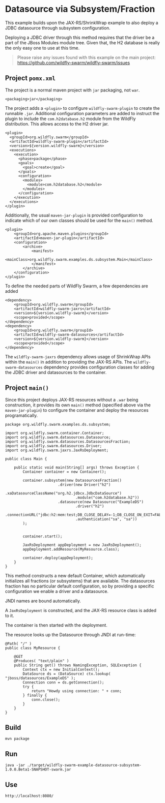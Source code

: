# Datasource via Subsystem/Fraction

This example builds upon the JAX-RS/ShrinkWrap example to also
deploy a JDBC datasource through subsystem configuration.

Deploying a JDBC driver through this method requires that
the driver be a part of the JBoss Modules module tree. Given
that, the H2 database is really the only easy one to use
at this time.

> Please raise any issues found with this example on the main project:
> https://github.com/wildfly-swarm/wildfly-swarm/issues

## Project `pomx.xml`

The project is a normal maven project with `jar` packaging, not `war`.

    <packaging>jar</packaging>

The project adds a `<plugin>` to configure `wildfly-swarm-plugin` to
create the runnable `.jar`.  Additional configuration parameters are
added to instruct the plugin to include the `com.h2database.h2` module
from the WildFly distribution.  This allows access to the H2 driver
jar.

    <plugin>
      <groupId>org.wildfly.swarm</groupId>
      <artifactId>wildfly-swarm-plugin</artifactId>
      <version>${version.wildfly-swarm}</version>
      <executions>
        <execution>
          <phase>package</phase>
          <goals>
            <goal>create</goal>
          </goals>
          <configuration>
            <modules>
              <module>com.h2database.h2</module>
            </modules>
          </configuration>
        </execution>
      </executions>
    </plugin>

Additionally, the usual `maven-jar-plugin` is provided configuration
to indicate which of our own classes should be used for the `main()`
method.

    <plugin>
        <groupId>org.apache.maven.plugins</groupId>
        <artifactId>maven-jar-plugin</artifactId>
        <configuration>
            <archive>
                <manifest>
                    <mainClass>org.wildfly.swarm.examples.ds.subsystem.Main</mainClass>
                </manifest>
            </archive>
        </configuration>
    </plugin>

To define the needed parts of WildFly Swarm, a few dependencies are added

    <dependency>
        <groupId>org.wildfly.swarm</groupId>
        <artifactId>wildfly-swarm-jaxrs</artifactId>
        <version>${version.wildfly-swarm}</version>
        <scope>provided</scope>
    </dependency>
    <dependency>
        <groupId>org.wildfly.swarm</groupId>
        <artifactId>wildfly-swarm-datasources</artifactId>
        <version>${version.wildfly-swarm}</version>
        <scope>provided</scope>
    </dependency>

The `wildfly-swarm-jaxrs` dependency allows usage of ShrinkWrap APIs within the `main()` in addition
to providing the JAX-RS APIs.  The `wildfly-swarm-datasources` dependency provides configuration
classes for adding the JDBC driver and datasources to the container.

## Project `main()`

Since this project deploys JAX-RS resources without a `.war` being construction, it
provides its own `main()` method (specified above via the `maven-jar-plugin`) to
configure the container and deploy the resources programatically.

    package org.wildfly.swarm.examples.ds.subsystem;

    import org.wildfly.swarm.container.Container;
    import org.wildfly.swarm.datasources.Datasource;
    import org.wildfly.swarm.datasources.DatasourcesFraction;
    import org.wildfly.swarm.datasources.Driver;
    import org.wildfly.swarm.jaxrs.JaxRsDeployment;

    public class Main {

        public static void main(String[] args) throws Exception {
            Container container = new Container();

            container.subsystem(new DatasourcesFraction()
                            .driver(new Driver("h2")
                                    .xaDatasourceClassName("org.h2.jdbcx.JdbcDataSource")
                                    .module("com.h2database.h2"))
                            .datasource(new Datasource("ExampleDS")
                                    .driver("h2")
                                    .connectionURL("jdbc:h2:mem:test;DB_CLOSE_DELAY=-1;DB_CLOSE_ON_EXIT=FALSE")
                                    .authentication("sa", "sa"))
            );


            container.start();

            JaxRsDeployment appDeployment = new JaxRsDeployment();
            appDeployment.addResource(MyResource.class);

            container.deploy(appDeployment);
        }
    }


This method constructs a new default Container, which automatically
initializes all fractions (or subsystems) that are available.  The datasources
fraction has no particular default configuration, so by providing a
specific configuration we enable a driver and a datasource.

JNDI names are bound automatically.

A `JaxRsDeployment` is constructed, and the JAX-RS resource class is
added to it.

The container is then started with the deployment.

The resource looks up the Datasource through JNDI at run-time:

    @Path( "/" )
    public class MyResource {

        @GET
        @Produces( "text/plain" )
        public String get() throws NamingException, SQLException {
            Context ctx = new InitialContext();
            DataSource ds = (DataSource) ctx.lookup( "jboss/datasources/ExampleDS" );
            Connection conn = ds.getConnection();
            try {
                return "Howdy using connection: " + conn;
            } finally {
                conn.close();
            }
        }
    }


## Build

    mvn package

## Run

    java -jar ./target/wildfly-swarm-example-datasource-subsystem-1.0.0.Beta1-SNAPSHOT-swarm.jar

## Use

    http://localhost:8080/
